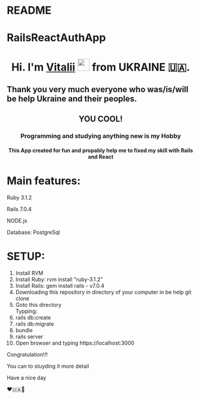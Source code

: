 # README

# RailsReactAuthApp
<h1 align="center">Hi. I'm <a href="https://daniilshat.ru/" target="_blank">Vitalii</a> 
<img src="https://github.com/blackcater/blackcater/raw/main/images/Hi.gif" height="32"/> from UKRAINE 🇺🇦.</h1>
<h2> Thank you very much everyone who was/is/will be help Ukraine and their peoples.</h2>
<h2 align="center">  YOU COOL! </h2>
<h3 align="center">Programming and studying anything new is my Hobby</h3>
<h4 align="center">This App created for fun and propably help me to fixed my skill with Rails and React</h4>


<h1><b>Main features:</b></h1>

Ruby 3.1.2

Rails 7.0.4

NODE.js

Database: PostgreSql


<h1><b>SETUP:</b></h1>
<ol>
  <li>Install RVM</li>
  <li>Install Ruby: rvm install "ruby-3.1.2"</li>
  <li>Install Rails: gem install rails - v7.0.4</li>
  <li>Downloading this repository in directory of your computer in be help git clone</li>
  <li>Goto this directory</li>
  Typping: 
  <li>rails db:create</li>
  <li>rails db:migrate</li>
  <li>         bundle</li>
  <li>         rails server</li>
  <li> Open browser and typing https://localhost:3000
</ol>

Congratulation!!!

You can to stuyding it more detail

Have a nice day 

❤️🇺🇦🙏
